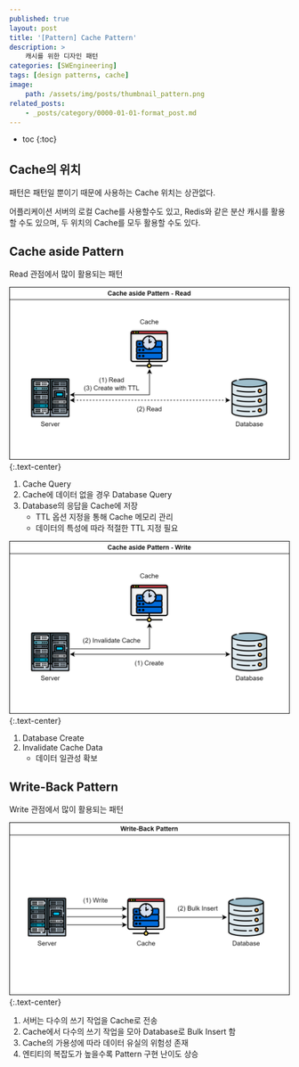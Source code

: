 ```yaml
---
published: true
layout: post
title: '[Pattern] Cache Pattern'
description: >
    캐시를 위한 디자인 패턴
categories: [SWEngineering]
tags: [design patterns, cache]
image:
    path: /assets/img/posts/thumbnail_pattern.png
related_posts:
    - _posts/category/0000-01-01-format_post.md
---
```

* toc
{:toc}

## Cache의 위치

패턴은 패턴일 뿐이기 때문에 사용하는 Cache 위치는 상관없다.  

어플리케이션 서버의 로컬 Cache를 사용할수도 있고, Redis와 같은 분산 캐시를 활용할 수도 있으며, 두 위치의 Cache를 모두 활용할 수도 있다.  

## Cache aside Pattern

Read 관점에서 많이 활용되는 패턴

![cache_aside_pattern_read](/assets/img/posts/cache_aside_pattern_read.png)
{:.text-center}

1. Cache Query
1. Cache에 데이터 없을 경우 Database Query
1. Database의 응답을 Cache에 저장
    - TTL 옵션 지정을 통해 Cache 메모리 관리
    - 데이터의 특성에 따라 적절한 TTL 지정 필요

![cache_aside_pattern_write](/assets/img/posts/cache_aside_pattern_write.png)
{:.text-center}

1. Database Create
1. Invalidate Cache Data
    - 데이터 일관성 확보

## Write-Back Pattern

Write 관점에서 많이 활용되는 패턴

![write_back_pattern](/assets/img/posts/write_back_pattern.png)
{:.text-center}

1. 서버는 다수의 쓰기 작업을 Cache로 전송
1. Cache에서 다수의 쓰기 작업을 모아 Database로 Bulk Insert 함
1. Cache의 가용성에 따라 데이터 유실의 위험성 존재
1. 엔티티의 복잡도가 높을수록 Pattern 구현 난이도 상승